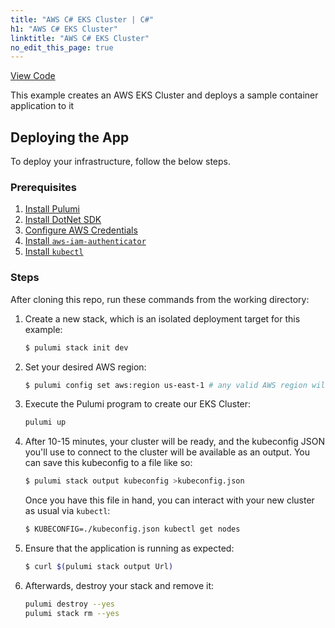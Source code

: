 ```yaml
---
title: "AWS C# EKS Cluster | C#"
h1: "AWS C# EKS Cluster"
linktitle: "AWS C# EKS Cluster"
no_edit_this_page: true
---
```


<!-- WARNING: this page was generated by a tool. Do not edit it by hand. -->
<!-- To change it, please see https://github.com/pulumi/docs/tree/master/tools/mktutorial. -->

<p class="mb-4 flex">
    <a class="flex flex-wrap items-center rounded text-xs text-white bg-blue-600 border-2 border-blue-600 px-2 mr-2 whitespace-no-wrap hover:text-white" style="height: 32px" href="https://github.com/pulumi/examples/tree/master/aws-cs-eks" target="_blank">
        <span><i class="fab fa-github pr-2"></i> View Code</span>
    </a>

</p>

This example creates an AWS EKS Cluster and deploys a sample container application to it

## Deploying the App

 To deploy your infrastructure, follow the below steps.

### Prerequisites

1. [Install Pulumi](https://www.pulumi.com/docs/get-started/install/)
2. [Install DotNet SDK](https://docs.microsoft.com/en-us/dotnet/core/install/sdk?pivots=os-windows)
3. [Configure AWS Credentials](https://www.pulumi.com/docs/intro/cloud-providers/aws/setup/)
4. [Install `aws-iam-authenticator`](https://docs.aws.amazon.com/eks/latest/userguide/install-aws-iam-authenticator.html)
4. [Install `kubectl`](https://kubernetes.io/docs/tasks/tools/install-kubectl/)

### Steps

After cloning this repo, run these commands from the working directory:

1. Create a new stack, which is an isolated deployment target for this example:

    ```bash
    $ pulumi stack init dev
    ```

2. Set your desired AWS region:

    ```bash
    $ pulumi config set aws:region us-east-1 # any valid AWS region will work
    ```

4. Execute the Pulumi program to create our EKS Cluster:

	```bash
	pulumi up
	```

5. After 10-15 minutes, your cluster will be ready, and the kubeconfig JSON you'll use to connect to the cluster will
   be available as an output. You can save this kubeconfig to a file like so:

    ```bash
    $ pulumi stack output kubeconfig >kubeconfig.json
    ```

    Once you have this file in hand, you can interact with your new cluster as usual via `kubectl`:

    ```bash
    $ KUBECONFIG=./kubeconfig.json kubectl get nodes
    ```

6. Ensure that the application is running as expected:

    ```bash
   $ curl $(pulumi stack output Url) 
   ```


7. Afterwards, destroy your stack and remove it:

	```bash
	pulumi destroy --yes
	pulumi stack rm --yes
	```

